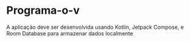 # Programa-o-v
A aplicação deve ser desenvolvida usando Kotlin, Jetpack Compose, e Room  Database para armazenar dados localmente
